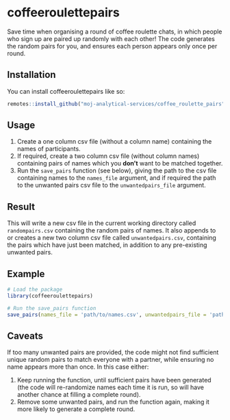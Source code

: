 # coffeeroulettepairs

Save time when organising a round of coffee roulette chats, in which
people who sign up are paired up randomly with each other! The code
generates the random pairs for you, and ensures each person appears only
once per round.

## Installation

You can install coffeeroulettepairs like so:

``` r
remotes::install_github("moj-analytical-services/coffee_roulette_pairs")
```

## Usage

1. Create a one column csv file (without a column name) containing the names of participants.
1. If required, create a two column csv file (without column names) containing pairs of names which you
 **don’t** want to be matched together.
1. Run the `save_pairs` function (see below), giving the path to the csv file containing names to the `names_file` argument, and if
 required the path to the unwanted pairs csv file to the `unwantedpairs_file` argument.
 
## Result 

This will write a new csv file in the current working directory called `randompairs.csv` containing the random pairs of names. It also appends
to or creates a new two column csv file called `unwantedpairs.csv`, containing the pairs which have just been matched, 
in addition to any pre-existing unwanted pairs.

## Example

``` r
# Load the package
library(coffeeroulettepairs)

# Run the save_pairs function
save_pairs(names_file = 'path/to/names.csv', unwantedpairs_file = 'path/to/uwp.csv')
```

## Caveats

If too many unwanted pairs are provided, the code might not find sufficient unique random pairs to match everyone with a partner, while ensuring no name appears more than once. In this case either:
1. Keep running the function, until sufficient pairs have been generated (the code will re-randomize names each time it is run, so will have another chance at filling a complete round).
1. Remove some unwanted pairs, and run the function again, making it more likely to generate a complete round.
